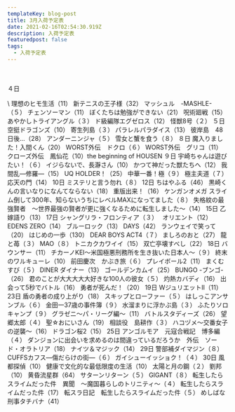 ```yaml
---
templateKey: blog-post
title: 3月入荷予定表
date: 2021-02-16T02:54:30.919Z
description: 入荷予定表
featuredpost: false
tags:
  - 入荷予定表
---
```

　　	
	
４日	

\    理想のヒモ生活（11）
	新テニスの王子様（32）
	マッシュル　-MASHLE-（５）
	チェンソーマン（11）
	ぼくたちは勉強ができない（21）
	呪術廻戦（15）
	あやかしトライアングル（３）
	ド級編隊エグゼロス（12）
	怪獣8号（２）
５日	空挺ドラゴンズ（10）
	寄生列島（３）
	パラレルパラダイス（13）
	彼岸島　48日後…（28）
	アンダーニンジャ（５）
	雪女と蟹を食う（８）
８日	魔入りました！入間くん（20）
	WORST外伝　ドクロ（６）
	WORST外伝　グリコ（11）
	クローズ外伝　鳳仙花（10）the beginning of HOUSEN
９日	宇崎ちゃんは遊びたい！（６）
	イジらないで、長瀞さん（10）
	かつて神だった獣たちへ（12）
	我間乱―修羅―（15）
	UQ HOLDER！（25）
	中華一番！極（９）
	極主夫道（７）
	応天の門（14）
10日	ミステリと言う勿れ（８）
12日	ちはやふる（46）
	黒崎くんの言いなりになんてならない（18）
	重版出来！（16）
	ケンガンオメガ
	スライム倒して300年、知らないうちにレベルMAXになってました（８）
	失格紋の最強賢者　～世界最強の賢者が更に強くなるために転生しました～（14）
15日	乙嫁語り（13）
17日	シャングリラ・フロンティア（３）　
	オリエント（12）
	EDENS ZERO（14）
	ブルーロック（13）
	DAYS（42）
	ランウェイで笑って（20）
	はじめの一歩（130）
	DEAR BOYS ACT4（７）
	ましろのおと（27）
	龍と苺（３）
	MAO（８）
	トニカクカワイイ（15）
	双亡亭壊すべし（22）
18日	バウンサー（11）
	チカーノKEI～米国極悪刑務所を生き抜いた日本人～（９）
	終末のワルキューレ（10）
	前田慶次　かぶき旅（６）
	プレイボール2（11）
	まくむすび（５）
	DINER ダイナー（13）
	ゴールデンカムイ（25）
	BUNGO -ブンゴ-（26）
	君のことが大大大大大好きな100人の彼女（５）
	灼熱カバディ（16）
	出会って5秒でバトル（16）
	勇者が死んだ！（20）
19日	WジュリエットⅡ（11）
23日	盾の勇者の成り上がり（18）
	スキップとローファー（５）
	はしっこアンサンブル（６）
	金田一37歳の事件簿（９）
	水溜まりに浮かぶ島（３）
	ふたりソロキャンプ（９）
	グラゼニ～パ・リーグ編～（11）
	バトルスタディーズ（26）
	望郷太郎（４）
	聖☆おにいさん（19）
	相談役　島耕作（３）
	ハコヅメ～交番女子の逆襲～（16）
	ドラゴン桜2（15）
25日	アンゴルモア　元寇合戦記　博多編（４）
	ダンジョンに出会いを求めるのは間違っているだろうか　外伝　ソード・オラトリア（18）
	ナイツ＆マジック（14）
29日	警部補ダイマジン（８）
	CUFFSカフス―傷だらけの街―（６）
	ガイシューイッショク！（４）
30日	風都探偵（10）
	健康で文化的な最低限度の生活（10）
	太陽と月の鋼（２）
	劉邦（10）
	黄昏流星群（64）
	サターンリターン（５）
	GIGANT（８）
	転生したらスライムだった件　異聞　～魔国暮らしのトリニティ～（４）
	転生したらスライムだった件（17）
	転スラ日記　転生したらスライムだった件（５）
	めしばな刑事タチバナ（41）